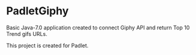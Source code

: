 # PadletGiphy

Basic Java-7.0 application created to connect Giphy API and return Top 10 Trend gifs URLs.

This project is created for Padlet.
